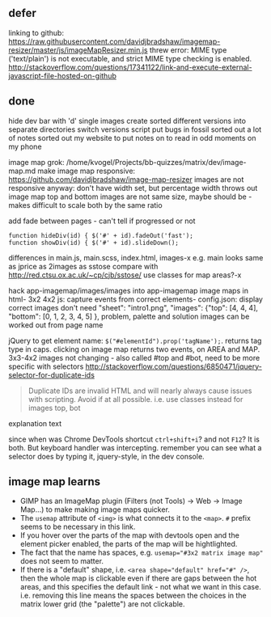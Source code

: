 ## defer

linking to github: https://raw.githubusercontent.com/davidjbradshaw/imagemap-resizer/master/js/imageMapResizer.min.js
threw error: MIME type ('text/plain') is not executable, and strict MIME type checking is enabled.
http://stackoverflow.com/questions/17341122/link-and-execute-external-javascript-file-hosted-on-github

## done

hide dev bar with 'd'
single images create
sorted different versions into separate directories
switch versions script
put bugs in fossil
sorted out a lot of notes
sorted out my website to put notes on to read in odd moments on my phone

image map grok: /home/kvogel/Projects/bb-quizzes/matrix/dev/image-map.md
make image map responsive: https://github.com/davidjbradshaw/image-map-resizer
images are not responsive anyway: don't have width set, but percentage width throws out image map
top and bottom images are not same size, maybe should be - makes difficult to scale both by the same ratio

add fade between pages - can't tell if progressed or not

    function hideDiv(id) { $('#' + id).fadeOut('fast');
    function showDiv(id) { $('#' + id).slideDown();

differences in main.js, main.scss, index.html, images-x
e.g.  main looks same as jprice as 2images as sstose
compare with http://red.ctsu.ox.ac.uk/~cp/cjb/sstose/
use classes for map areas?-x

hack app-imagemap/images/images into app-imagemap
image maps in html- 3x2 4x2
js: capture events from correct elements-
config.json: display correct images
 don't need "sheet": "intro1.png", "images": {"top": [4, 4, 4], "bottom": [0, 1, 2, 3, 4, 5] },
 problem, palette and solution images can be worked out from page name

jQuery to get element name: `$("#elementId").prop('tagName');`. returns tag type in caps. 
clicking on image map returns two events, on AREA and MAP.
3x3-4x2 images not changing - also called #top and #bot, need to be more specific with selectors
http://stackoverflow.com/questions/6850471/jquery-selector-for-duplicate-ids
>Duplicate IDs are invalid HTML and will nearly always cause issues with scripting. Avoid if at all possible.
i.e. use classes instead for images top, bot

explanation text

since when was Chrome DevTools shortcut `ctrl+shift+i`? and not `F12`? It is both. But keyboard handler was intercepting.
remember you can see what a selector does by typing it, jquery-style, in the dev console.

## image map learns

* GIMP has an ImageMap plugin (Filters (not Tools) -> Web -> Image Map...) to make making image maps quicker.
* The `usemap` attribute of `<img>` is what connects it to the `<map>`. `#` prefix seems to be necessary in this link.
* If you hover over the parts of the map with devtools open and the element picker enabled, the parts of the map will be hightlighted.
* The fact that the name has spaces, e.g. `usemap="#3x2 matrix image map"` does not seem to matter.
* If there is a "default" shape, i.e. `<area shape="default" href="#" />`, then the whole map is clickable even if there are gaps between the hot areas, and this specifies the default link - not what we want in this case. i.e. removing this line means the spaces between the choices in the matrix lower grid (the "palette") are not clickable.
